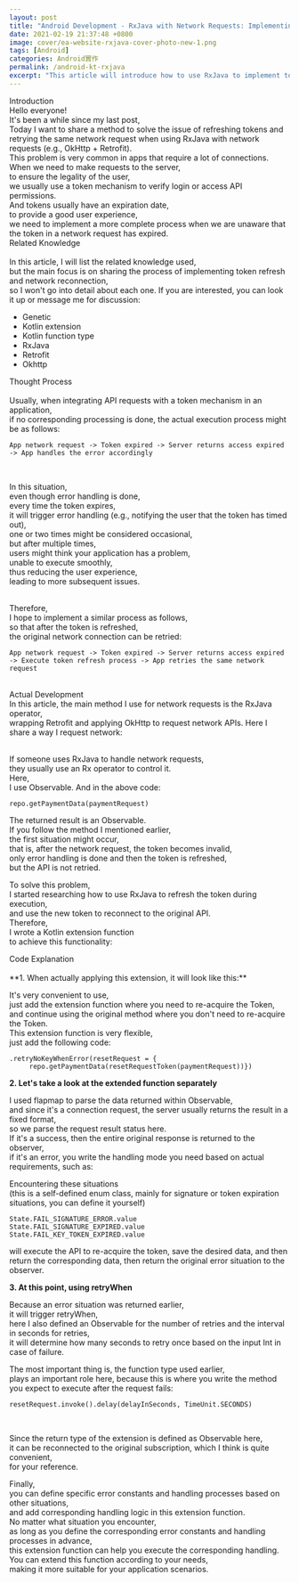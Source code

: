 ```yaml
---
layout: post
title: "Android Development - RxJava with Network Requests: Implementing Token Refresh and Retrying Network Requests"
date: 2021-02-19 21:37:48 +0800
image: cover/ea-website-rxjava-cover-photo-new-1.png
tags: [Android]
categories: Android實作
permalink: /android-kt-rxjava
excerpt: "This article will introduce how to use RxJava to implement token refresh and retry network requests, which will help improve the user experience of the application."
---
```


<div class="c-border-main-title-2">Introduction</div>
Hello everyone!<br>
It's been a while since my last post,<br>
Today I want to share a method to solve the issue of refreshing tokens and retrying the same network request when using RxJava with network requests (e.g., OkHttp + Retrofit).<br>
This problem is very common in apps that require a lot of connections.<br>
When we need to make requests to the server,<br>
to ensure the legality of the user,<br>
we usually use a token mechanism to verify login or access API permissions.<br>
And tokens usually have an expiration date,<br>
to provide a good user experience,<br>
we need to implement a more complete process when we are unaware that the token in a network request has expired.<br>

<div class="c-border-content-title-4">Related Knowledge</div><br>
In this article, I will list the related knowledge used,<br>
but the main focus is on sharing the process of implementing token refresh and network reconnection,<br>
so I won't go into detail about each one. If you are interested, you can look it up or message me for discussion:

* Genetic
* Kotlin extension
* Kotlin function type
* RxJava
* Retrofit
* Okhttp

<div class="c-border-main-title-2">Thought Process</div>

<br>
Usually, when integrating API requests with a token mechanism in an application,<br>
if no corresponding processing is done, the actual execution process might be as follows:

```
App network request -> Token expired -> Server returns access expired -> App handles the error accordingly
```
<br>

In this situation,<br>
even though error handling is done,<br>
every time the token expires,<br>
it will trigger error handling (e.g., notifying the user that the token has timed out),<br>
one or two times might be considered occasional,<br>
but after multiple times,<br>
users might think your application has a problem,<br>
unable to execute smoothly,<br>
thus reducing the user experience,<br>leading to more subsequent issues.<br><br>

Therefore,<br>
I hope to implement a similar process as follows,<br>
so that after the token is refreshed,<br>
the original network connection can be retried:<br>

```
App network request -> Token expired -> Server returns access expired -> Execute token refresh process -> App retries the same network request
```
<br>

<div class="c-border-main-title-2">Actual Development</div>
In this article, the main method I use for network requests is the RxJava operator,<br>
wrapping Retrofit and applying OkHttp to request network APIs. Here I share a way I request network:<br>

<script src="https://gist.github.com/waitzShigoto/5724788a6a2efa973eb31b497ffb65df.js"></script><br>

If someone uses RxJava to handle network requests,<br>
they usually use an Rx operator to control it.<br>
Here,<br>
I use Observable. And in the above code:<br>

```
repo.getPaymentData(paymentRequest)
```

The returned result is an Observable.<br>
If you follow the method I mentioned earlier,<br>
the first situation might occur,<br>
that is, after the network request, the token becomes invalid,<br>
only error handling is done and then the token is refreshed,<br>
but the API is not retried.<br>

To solve this problem,<br>
I started researching how to use RxJava to refresh the token during execution,<br>
and use the new token to reconnect to the original API.<br>
Therefore,<br>
I wrote a Kotlin extension function<br>
to achieve this functionality:<br>

<script src="https://gist.github.com/waitzShigoto/889f4e67cf5edae25cffc006a25032dd.js"></script>

<div class="c-border-content-title-4">Code Explanation</div><br>
**1. When actually applying this extension, it will look like this:**<br>

<script src="https://gist.github.com/waitzShigoto/8ef1124c7d67d02b7e3024fc56735bc8.js"></script>
It's very convenient to use,<br>
just add the extension function where you need to re-acquire the Token,<br>
and continue using the original method where you don't need to re-acquire the Token.<br>
This extension function is very flexible,<br>
just add the following code:<br>

```
.retryNoKeyWhenError(resetRequest = {                       
     repo.getPaymentData(resetRequestToken(paymentRequest))})
```

**2. Let's take a look at the extended function separately**

I used flapmap to parse the data returned within Observable<T>,<br>
and since it's a connection request, the server usually returns the result in a fixed format,<br>
so we parse the request result status here.<br>
If it's a success, then the entire original response is returned to the observer,<br>
if it's an error, you write the handling mode you need based on actual requirements, such as:<br>

Encountering these situations<br>
(this is a self-defined enum class, mainly for signature or token expiration situations, you can define it yourself)<br>

 ```
 State.FAIL_SIGNATURE_ERROR.value
 State.FAIL_SIGNATURE_EXPIRED.value
 State.FAIL_KEY_TOKEN_EXPIRED.value
 ```
 will execute the API to re-acquire the token, save the desired data, and then return the corresponding data, then return the original error situation to the observer.


 **3. At this point, using retryWhen**

 Because an error situation was returned earlier,<br>
 it will trigger retryWhen,<br>
 here I also defined an Observable for the number of retries and the interval in seconds for retries,<br>
 it will determine how many seconds to retry once based on the input Int in case of failure.<br>

The most important thing is, the function type used earlier,<br>
plays an important role here, because this is where you write the method you expect to execute after the request fails:<br>
```
resetRequest.invoke().delay(delayInSeconds, TimeUnit.SECONDS)
```
<br>

Since the return type of the extension is defined as Observable<T> here,<br>
it can be reconnected to the original subscription, which I think is quite convenient,<br>
for your reference.<br>

Finally,<br>
you can define specific error constants and handling processes based on other situations,<br>
and add corresponding handling logic in this extension function.<br>
No matter what situation you encounter,<br>
as long as you define the corresponding error constants and handling processes in advance,<br>
this extension function can help you execute the corresponding handling.<br>
You can extend this function according to your needs,<br>
making it more suitable for your application scenarios.<br>
